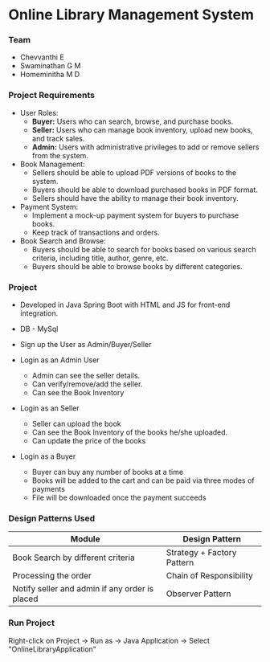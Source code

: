 # Online Library Management System #

### Team ###
* Chevvanthi E
* Swaminathan G M
* Homeminitha M D

### Project Requirements ###
* User Roles: 
	- **Buyer:** Users who can search, browse, and purchase books. 
	- **Seller:** Users who can manage book inventory, upload new books, and track sales.
	- **Admin:** Users with administrative privileges to add or remove sellers from the system. 
* Book Management: 
	- Sellers should be able to upload PDF versions of books to the 
system. 
	- Buyers should be able to download purchased books in PDF format.
	- Sellers should have the ability to manage their book inventory. 
* Payment System: 
	- Implement a mock-up payment system for buyers to purchase 
books. 
	- Keep track of transactions and orders. 
* Book Search and Browse: 
	- Buyers should be able to search for books based on various search criteria, including title, author, genre, etc. 
	- Buyers should be able to browse books by different categories.

### Project ###
* Developed in Java Spring Boot with HTML and JS for front-end integration.
* DB - MySql

* Sign up the User as Admin/Buyer/Seller
* Login as an Admin User
	- Admin can see the seller details.
 	- Can verify/remove/add the seller.
	- Can see the Book Inventory

* Login as an Seller
	- Seller can upload the book
 	- Can see the Book Inventory of the books he/she uploaded.
	- Can update the price of the books

* Login as a Buyer
	- Buyer can buy any number of books at a time
 	- Books will be added to the cart and can be paid via three modes of payments
	- File will be downloaded once the payment succeeds 

### Design Patterns Used ###
Module  | Design Pattern
------------- | -------------
Book Search by different criteria  | Strategy + Factory Pattern
Processing the order  | Chain of Responsibility
Notify seller and admin if any order is placed | Observer Pattern

### Run Project ###
Right-click on Project -> Run as -> Java Application -> Select "OnlineLibraryApplication"

